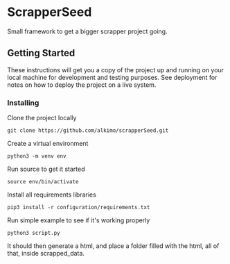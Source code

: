 # ScrapperSeed

Small framework to get a bigger scrapper project going.

## Getting Started

These instructions will get you a copy of the project up and running on your local machine for development and testing purposes. See deployment for notes on how to deploy the project on a live system.


### Installing

Clone the project locally

```
git clone https://github.com/alkimo/scrapperSeed.git
```

Create a virtual environment

```
python3 -m venv env
```

Run source to get it started

```
source env/bin/activate
```

Install all requirements libraries 

```
pip3 install -r configuration/requirements.txt
```

Run simple example to see if it's working properly

```
python3 script.py
```

It should then generate a html, and place a folder filled with the html, all of that, inside scrapped_data.